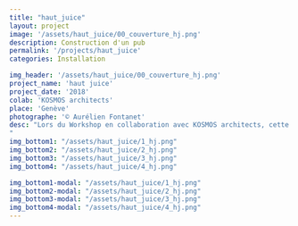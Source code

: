```yaml
---
title: "haut_juice"
layout: project
image: '/assets/haut_juice/00_couverture_hj.png'
description: Construction d'un pub
permalink: '/projects/haut_juice'
categories: Installation

img_header: '/assets/haut_juice/00_couverture_hj.png'
project_name: 'haut juice'
project_date: '2018'
colab: 'KOSMOS architects'
place: 'Genève'
photographe: '© Aurélien Fontanet'
desc: "Lors du Workshop en collaboration avec KOSMOS architects, cette installation temporaire a été réalisée en réponse au thème du pub, au questionnement de la boisson et à nos habitudes. Haut juice est un dispositif en hauteur permettant de presser son propre jus d’orange à la manière d’une cérémonie matinale, d’un rituel. Le jus descend ensuite le long d’une gouttière, jusqu’à être servi élégamment goutte à goutte dans un verre à pied.
"
img_bottom1: "/assets/haut_juice/1_hj.png"
img_bottom2: "/assets/haut_juice/2_hj.png"
img_bottom3: "/assets/haut_juice/3_hj.png"
img_bottom4: "/assets/haut_juice/4_hj.png"

img_bottom1-modal: "/assets/haut_juice/1_hj.png"
img_bottom2-modal: "/assets/haut_juice/2_hj.png"
img_bottom3-modal: "/assets/haut_juice/3_hj.png"
img_bottom4-modal: "/assets/haut_juice/4_hj.png"
---
```

